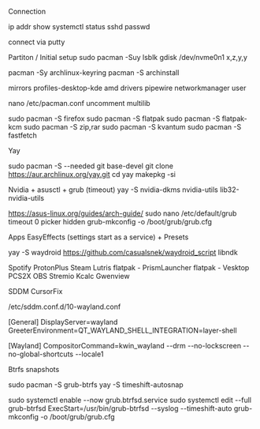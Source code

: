 Connection

ip addr show
systemctl status sshd
passwd

connect via putty


Partiton / Initial setup
sudo pacman -Suy
lsblk
gdisk /dev/nvme0n1
x,z,y,y 

pacman -Sy archlinux-keyring
pacman -S archinstall




mirrors
profiles-desktop-kde
amd drivers
pipewire
networkmanager
user



nano /etc/pacman.conf
uncomment multilib

sudo pacman -S firefox 
sudo pacman -S flatpak
sudo pacman -S flatpak-kcm
sudo pacman -S zip,rar
sudo pacman -S kvantum
sudo pacman -S fastfetch


Yay

sudo pacman -S --needed git base-devel
git clone https://aur.archlinux.org/yay.git
cd yay
makepkg -si

Nvidia + asusctl + grub (timeout)
yay -S nvidia-dkms nvidia-utils lib32-nvidia-utils

https://asus-linux.org/guides/arch-guide/
sudo nano /etc/default/grub
timeout 0
picker hidden
grub-mkconfig -o /boot/grub/grub.cfg



Apps
EasyEffects (settings start as a service) + Presets

yay -S waydroid 
https://github.com/casualsnek/waydroid_script
libndk

Spotify
ProtonPlus
Steam
Lutris
flatpak - PrismLauncher
flatpak - Vesktop
PCS2X
OBS
Stremio
Kcalc
Gwenview



SDDM CursorFix

/etc/sddm.conf.d/10-wayland.conf

[General]
DisplayServer=wayland
GreeterEnvironment=QT_WAYLAND_SHELL_INTEGRATION=layer-shell

[Wayland]
CompositorCommand=kwin_wayland --drm --no-lockscreen --no-global-shortcuts --locale1



Btrfs snapshots

sudo pacman -S grub-btrfs
yay -S timeshift-autosnap

sudo systemctl enable --now grub.btrfsd.service
sudo systemctl edit --full grub-btrfsd 
ExecStart=/usr/bin/grub-btrfsd --syslog --timeshift-auto
grub-mkconfig -o /boot/grub/grub.cfg










